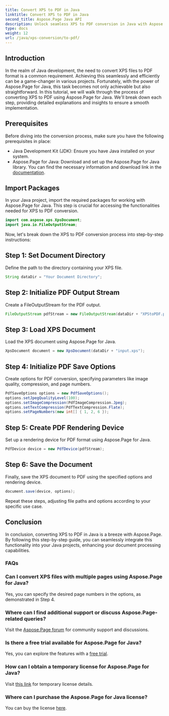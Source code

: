 ```yaml
---
title: Convert XPS to PDF in Java
linktitle: Convert XPS to PDF in Java
second_title: Aspose.Page Java API
description: Unlock seamless XPS to PDF conversion in Java with Aspose.Page. Follow our step-by-step guide for efficient and precise document processing.
type: docs
weight: 12
url: /java/xps-conversion/to-pdf/
---
```

## Introduction
In the realm of Java development, the need to convert XPS files to PDF format is a common requirement. Achieving this seamlessly and efficiently can be a game-changer in various projects. Fortunately, with the power of Aspose.Page for Java, this task becomes not only achievable but also straightforward.
In this tutorial, we will walk through the process of converting XPS to PDF using Aspose.Page for Java. We'll break down each step, providing detailed explanations and insights to ensure a smooth implementation.
## Prerequisites
Before diving into the conversion process, make sure you have the following prerequisites in place:
- Java Development Kit (JDK): Ensure you have Java installed on your system.
- Aspose.Page for Java: Download and set up the Aspose.Page for Java library. You can find the necessary information and download link in the [documentation](https://reference.aspose.com/page/java/).
## Import Packages
In your Java project, import the required packages for working with Aspose.Page for Java. This step is crucial for accessing the functionalities needed for XPS to PDF conversion.
```java
import com.aspose.xps.XpsDocument;
import java.io.FileOutputStream;
```
Now, let's break down the XPS to PDF conversion process into step-by-step instructions:
## Step 1: Set Document Directory
Define the path to the directory containing your XPS file.
```java
String dataDir = "Your Document Directory";
```
## Step 2: Initialize PDF Output Stream
Create a FileOutputStream for the PDF output.
```java
FileOutputStream pdfStream = new FileOutputStream(dataDir + "XPStoPDF.pdf");
```
## Step 3: Load XPS Document
Load the XPS document using Aspose.Page for Java.
```java
XpsDocument document = new XpsDocument(dataDir + "input.xps");
```
## Step 4: Initialize PDF Save Options
Create options for PDF conversion, specifying parameters like image quality, compression, and page numbers.
```java
PdfSaveOptions options = new PdfSaveOptions();
options.setJpegQualityLevel(100);
options.setImageCompression(PdfImageCompression.Jpeg);
options.setTextCompression(PdfTextCompression.Flate);
options.setPageNumbers(new int[] { 1, 2, 6 });
```
## Step 5: Create PDF Rendering Device
Set up a rendering device for PDF format using Aspose.Page for Java.
```java
PdfDevice device = new PdfDevice(pdfStream);
```
## Step 6: Save the Document
Finally, save the XPS document to PDF using the specified options and rendering device.
```java
document.save(device, options);
```
Repeat these steps, adjusting file paths and options according to your specific use case.
## Conclusion
In conclusion, converting XPS to PDF in Java is a breeze with Aspose.Page. By following this step-by-step guide, you can seamlessly integrate this functionality into your Java projects, enhancing your document processing capabilities.

### FAQs
### Can I convert XPS files with multiple pages using Aspose.Page for Java?
Yes, you can specify the desired page numbers in the options, as demonstrated in Step 4.
### Where can I find additional support or discuss Aspose.Page-related queries?
Visit the [Aspose.Page forum](https://forum.aspose.com/c/page/39) for community support and discussions.
### Is there a free trial available for Aspose.Page for Java?
Yes, you can explore the features with a [free trial](https://releases.aspose.com/).
### How can I obtain a temporary license for Aspose.Page for Java?
Visit [this link](https://purchase.aspose.com/temporary-license/) for temporary license details.
### Where can I purchase the Aspose.Page for Java license?
You can buy the license [here](https://purchase.aspose.com/buy).